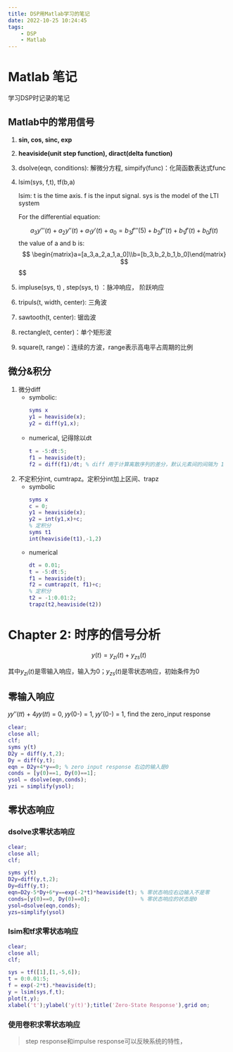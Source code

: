 ```yaml
---
title: DSP用Matlab学习的笔记
date: 2022-10-25 10:24:45
tags:
    - DSP
    - Matlab
---
```


# Matlab 笔记

学习DSP时记录的笔记

<!--more-->

## Matlab中的常用信号
1. **sin, cos, sinc, exp**
2. **heaviside(unit step function), diract(delta function)**
3. dsolve(eqn, conditions): 解微分方程, simpify(func)：化简函数表达式func
4. lsim(sys, f,t), tf(b,a)

   lsim: t is the time axis. f is the input signal. sys is the model of the LTI system  

   For the differential equation:

   $$a_3y'''(t)+a_2y''(t)+a_1y'(t)+a_0=b_3f'''(5)+b_2f''(t)+b_1f'(t)+b_0f(t)$$
   the value of a and b is:
   $$
   \begin{matrix}a=[a_3,a_2,a_1,a_0]\\b=[b_3,b_2,b_1,b_0]\end{matrix}
   $$
   $$  
5. impluse(sys, t)  , step(sys, t) ：脉冲响应， 阶跃响应
6. tripuls(t, width, center): 三角波
7. sawtooth(t, center): 锯齿波
8. rectangle(t, center)：单个矩形波
9. square(t, range)：连续的方波，range表示高电平占周期的比例
## 微分&积分
1. 微分diff
    - symbolic: 
        ```Matlab
        syms x
        y1 = heaviside(x);
        y2 = diff(y1,x);
        ```
    - numerical, 记得除以dt
        ```Matlab
        t = -5:dt:5;
        f1 = heaviside(t);
        f2 = diff(f1)/dt; % diff 用于计算离散序列的差分，默认元素间的间隔为 1
        ```
2. 不定积分int, cumtrapz。定积分int加上区间、trapz
    - symbolic
        ```Matlab
        syms x
        c = 0;
        y1 = heaviside(x);
        y2 = int(y1,x)+c;
        % 定积分
        syms t1
        int(heaviside(t1),-1,2)
        ```
    - numerical
        ```Matlab
        dt = 0.01;
        t = -5:dt:5;
        f1 = heaviside(t);
        f2 = cumtrapz(t, f1)+c;
        % 定积分
        t2 = -1:0.01:2;
        trapz(t2,heaviside(t2))
        ```

# Chapter 2: 时序的信号分析

$$
y(t)=y_{zi}(t)+y_{zs}(t)
$$

其中$y_{zi}(t)$是零输入响应，输入为0；$y_{zs}(t)$是零状态响应，初始条件为0

## 零输入响应

𝑦𝑦′′(𝑡𝑡) + 4𝑦𝑦(𝑡𝑡) = 0, 𝑦𝑦(0-) = 1, 𝑦𝑦′(0-) = 1, find the zero_input response  

```matlab
clear;
close all;
clf;
syms y(t)
D2y = diff(y,t,2);
Dy = diff(y,t);
eqn = D2y+4*y==0; % zero input response 右边的输入是0
conds = [y(0)==1, Dy(0)==1];
ysol = dsolve(eqn,conds);
yzi = simplify(ysol);	
```

## 零状态响应

### dsolve求零状态响应

```matlab
clear;
close all;
clf;

syms y(t)
D2y=diff(y,t,2);
Dy=diff(y,t);
eqn=D2y-5*Dy+6*y==exp(-2*t)*heaviside(t); % 零状态响应右边输入不是零
conds=[y(0)==0, Dy(0)==0];                % 零状态响应的状态是0
ysol=dsolve(eqn,conds);
yzs=simplify(ysol)
```

### lsim和tf求零状态响应

```matlab
clear;
close all;
clf;

sys = tf([1],[1,-5,6]);
t = 0:0.01:5;
f = exp(-2*t).*heaviside(t);
y = lsim(sys,f,t);
plot(t,y);
xlabel('t');ylabel('y(t)');title('Zero-State Response'),grid on;
```

### 使用卷积求零状态响应

> step response和impulse response可以反映系统的特性，

